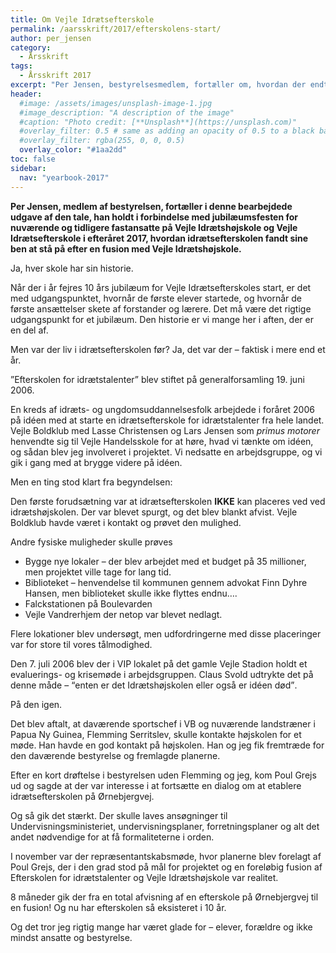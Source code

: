 ```yaml
---
title: Om Vejle Idrætsefterskole
permalink: /aarsskrift/2017/efterskolens-start/
author: per_jensen
category:
  - Årsskrift
tags:
  - Årsskrift 2017
excerpt: "Per Jensen, bestyrelsesmedlem, fortæller om, hvordan der endte med at blive etableret en idrætsefterskole på Vejle Idrætshøjskole i 2007, så der nu er to kostskoler under samme tag."
header:
  #image: /assets/images/unsplash-image-1.jpg
  #image_description: "A description of the image"
  #caption: "Photo credit: [**Unsplash**](https://unsplash.com)"
  #overlay_filter: 0.5 # same as adding an opacity of 0.5 to a black background
  #overlay_filter: rgba(255, 0, 0, 0.5)
  overlay_color: "#1aa2dd"
toc: false
sidebar:
  nav: "yearbook-2017"
---
```


**Per Jensen, medlem af bestyrelsen, fortæller i denne bearbejdede udgave af den tale, han holdt i forbindelse med jubilæumsfesten for nuværende og tidligere fastansatte på Vejle Idrætshøjskole og Vejle Idrætsefterskole i efteråret 2017, hvordan idrætsefterskolen fandt sine ben at stå på efter en fusion med Vejle Idrætshøjskole.**

Ja, hver skole har sin historie.
 
Når der i år fejres 10 års jubilæum for Vejle Idrætsefterskoles start, er det med udgangspunktet, hvornår de første elever startede, og hvornår de første ansættelser skete af forstander og lærere. Det må være det rigtige udgangspunkt for et jubilæum. Den historie er vi mange her i aften, der er en del af.
 
Men var der liv i idrætsefterskolen før? Ja, det var der – faktisk i mere end et år.
 
”Efterskolen for idrætstalenter” blev stiftet på generalforsamling 19. juni 2006.
 
En kreds af idræts- og ungdomsuddannelsesfolk arbejdede i foråret 2006 på idéen med at starte en idrætsefterskole for idrætstalenter fra hele landet. Vejle Boldklub med Lasse Christensen og Lars Jensen som _primus motorer_ henvendte sig til Vejle Handelsskole for at høre, hvad vi tænkte om idéen, og sådan blev jeg involveret i projektet. Vi nedsatte en arbejdsgruppe, og vi gik i gang med at brygge videre på idéen.

Men en ting stod klart fra begyndelsen:

Den første forudsætning var at idrætsefterskolen **IKKE** kan placeres ved ved idrætshøjskolen. Der var blevet spurgt, og det blev blankt afvist. Vejle Boldklub havde været i kontakt og prøvet den mulighed.
 
Andre fysiske muligheder skulle prøves

* Bygge nye lokaler – der blev arbejdet med et budget på 35 millioner, men projektet ville tage for lang tid.
* Biblioteket – henvendelse til kommunen gennem advokat Finn Dyhre Hansen, men biblioteket skulle ikke flyttes endnu….
* Falckstationen på Boulevarden
* Vejle Vandrerhjem der netop var blevet nedlagt.

Flere lokationer blev undersøgt, men udfordringerne med disse placeringer var for store til vores tålmodighed.
 
Den 7. juli 2006 blev der i VIP lokalet på det gamle Vejle Stadion holdt et evaluerings- og krisemøde i arbejdsgruppen. Claus Svold udtrykte det på denne måde – <q>enten er det Idrætshøjskolen eller også er idéen død</q>.

På den igen.

Det blev aftalt, at daværende sportschef i VB og nuværende landstræner i Papua Ny Guinea, Flemming Serritslev, skulle kontakte højskolen for et møde. Han havde en god kontakt på højskolen. Han og jeg fik fremtræde for den daværende bestyrelse og fremlagde planerne.
 
Efter en kort drøftelse i bestyrelsen uden Flemming og jeg, kom Poul Grejs ud og sagde at der var interesse i at fortsætte en dialog om at etablere idrætsefterskolen på Ørnebjergvej.

Og så gik det stærkt. Der skulle laves ansøgninger til Undervisningsministeriet, undervisningsplaner, forretningsplaner og alt det andet nødvendige for at få formaliteterne i orden.

I november var der repræsentantskabsmøde, hvor planerne blev forelagt af Poul Grejs, der i den grad stod på mål for projektet og en foreløbig fusion af Efterskolen for idrætstalenter og Vejle Idrætshøjskole var realitet.
 
8 måneder gik der fra en total afvisning af en efterskole på Ørnebjergvej til en fusion! Og nu har efterskolen så eksisteret i 10 år.
 
Og det tror jeg rigtig mange har været glade for – elever, forældre og ikke mindst ansatte og bestyrelse.
